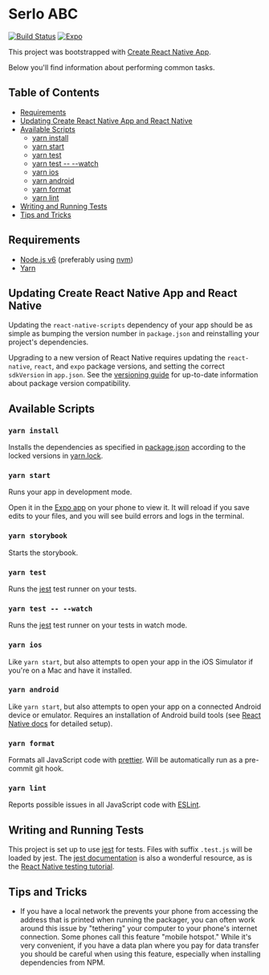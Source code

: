 # Serlo ABC

[![Build Status](https://img.shields.io/travis/serlo-org/serlo-abc.svg?style=flat-square)](https://travis-ci.org/serlo-org/serlo-abc)
[![Expo](https://img.shields.io/badge/expo.io-project-brightgreen.svg?style=flat-square)](https://expo.io/@serlo-org/serlo-abc)

This project was bootstrapped with [Create React Native App](https://github.com/react-community/create-react-native-app).

Below you'll find information about performing common tasks.

## Table of Contents

* [Requirements](#requirements)
* [Updating Create React Native App and React Native](#updating-create-react-native-app-and-react-native)
* [Available Scripts](#available-scripts)
  * [yarn install](#yarn-install)
  * [yarn start](#yarn-start)
  * [yarn test](#yarn-test)
  * [yarn test -- --watch](#yarn-test------watch)
  * [yarn ios](#yarn-ios)
  * [yarn android](#yarn-android)
  * [yarn format](#yarn-format)
  * [yarn lint](#yarn-lint)
* [Writing and Running Tests](#writing-and-running-tests)
* [Tips and Tricks](#tips-and-tricks)

## Requirements

* [Node.js v6](https://nodejs.org) (preferably using [nvm](https://github.com/creationix/nvm))
* [Yarn](https://yarnpkg.com/)

## Updating Create React Native App and React Native

Updating the `react-native-scripts` dependency of your app should be as simple as bumping the version number in `package.json` and reinstalling your project's dependencies.

Upgrading to a new version of React Native requires updating the `react-native`, `react`, and `expo` package versions, and setting the correct `sdkVersion` in `app.json`. See the [versioning guide](https://github.com/react-community/create-react-native-app/blob/master/VERSIONS.md) for up-to-date information about package version compatibility.

## Available Scripts

### `yarn install`

Installs the dependencies as specified in [package.json](package.json) according to the locked versions in [yarn.lock](yarn.lock).

### `yarn start`

Runs your app in development mode.

Open it in the [Expo app](https://expo.io) on your phone to view it. It will reload if you save edits to your files, and you will see build errors and logs in the terminal.

### `yarn storybook`

Starts the storybook.

### `yarn test`

Runs the [jest](https://github.com/facebook/jest) test runner on your tests.

### `yarn test -- --watch`

Runs the [jest](https://github.com/facebook/jest) test runner on your tests in watch mode.

### `yarn ios`

Like `yarn start`, but also attempts to open your app in the iOS Simulator if you're on a Mac and have it installed.

### `yarn android`

Like `yarn start`, but also attempts to open your app on a connected Android device or emulator. Requires an installation of Android build tools (see [React Native docs](https://facebook.github.io/react-native/docs/getting-started.html) for detailed setup).

### `yarn format`

Formats all JavaScript code with [prettier](https://github.com/prettier/prettier). Will be automatically run as a pre-commit git hook.

### `yarn lint`

Reports possible issues in all JavaScript code with [ESLint](https://github.com/eslint/eslint).

## Writing and Running Tests

This project is set up to use [jest](https://facebook.github.io/jest/) for tests. Files with suffix `.test.js` will be loaded by jest. The [jest documentation](https://facebook.github.io/jest/docs/getting-started.html) is also a wonderful resource, as is the [React Native testing tutorial](https://facebook.github.io/jest/docs/tutorial-react-native.html).

## Tips and Tricks

* If you have a local network the prevents your phone from accessing the address that is printed when running the packager, you can often work around this issue by "tethering" your computer to your phone's internet connection. Some phones call this feature "mobile hotspot." While it's very convenient, if you have a data plan where you pay for data transfer you should be careful when using this feature, especially when installing dependencies from NPM.
